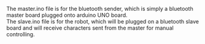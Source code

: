 The master.ino file is for the bluetooth sender, which is simply a bluetooth master board plugged onto arduino UNO board. <br>
The slave.ino file is for the robot, which will be plugged on a bluetooth slave board and will receive characters sent from the master for manual controlling.